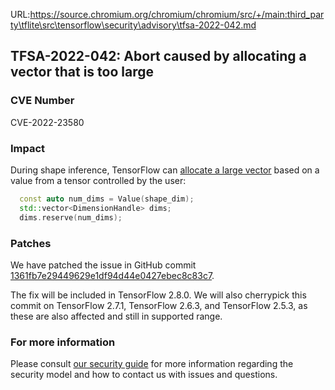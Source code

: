 URL:https://source.chromium.org/chromium/chromium/src/+/main:third_party\tflite\src\tensorflow\security\advisory\tfsa-2022-042.md
## TFSA-2022-042: Abort caused by allocating a vector that is too large

### CVE Number
CVE-2022-23580

### Impact
During shape inference, TensorFlow can [allocate a large vector](https://github.com/tensorflow/tensorflow/blob/a1320ec1eac186da1d03f033109191f715b2b130/tensorflow/core/framework/shape_inference.cc#L788-L790) based on a value from a tensor controlled by the user:

```cc
  const auto num_dims = Value(shape_dim);
  std::vector<DimensionHandle> dims;
  dims.reserve(num_dims);
```

### Patches
We have patched the issue in GitHub commit [1361fb7e29449629e1df94d44e0427ebec8c83c7](https://github.com/tensorflow/tensorflow/commit/1361fb7e29449629e1df94d44e0427ebec8c83c7).

The fix will be included in TensorFlow 2.8.0. We will also cherrypick this commit on TensorFlow 2.7.1, TensorFlow 2.6.3, and TensorFlow 2.5.3, as these are also affected and still in supported range.

### For more information
Please consult [our security guide](https://github.com/tensorflow/tensorflow/blob/master/SECURITY.md) for more information regarding the security model and how to contact us with issues and questions.
